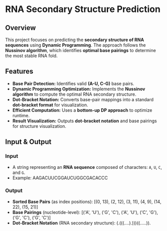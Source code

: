 # RNA Secondary Structure Prediction

## Overview
This project focuses on predicting the **secondary structure of RNA sequences** using **Dynamic Programming**. The approach follows the **Nussinov algorithm**, which identifies **optimal base pairings** to determine the most stable RNA fold.

## Features
- **Base Pair Detection:** Identifies valid **(A-U, C-G)** base pairs.
- **Dynamic Programming Optimization:** Implements the **Nussinov algorithm** to compute the optimal RNA secondary structure.
- **Dot-Bracket Notation:** Converts base-pair mappings into a standard **dot-bracket format** for visualization.
- **Efficient Computation:** Uses a **bottom-up DP approach** to optimize runtime.
- **Result Visualization:** Outputs **dot-bracket notation** and base pairings for structure visualization.

## Input & Output

### Input
- A string representing an **RNA sequence** composed of characters: `A`, `U`, `C`, and `G`.
- Example: AAGACUUCGGAUCUGGCGACACCC

### Output

- **Sorted Base Pairs** (as index positions):
[(0, 13), (2, 12), (3, 11), (4, 9), (14, 22), (15, 21)]
- **Base Pairings** (nucleotide-level):
[('A', 'U'), ('G', 'C'), ('A', 'U'), ('C', 'G'), ('G', 'C'), ('G', 'C')]
- **Dot-Bracket Notation** (RNA secondary structure):
(.(((....).)))((.....)).

